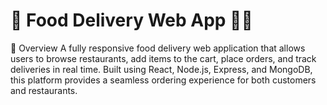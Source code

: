 # 📌 Food Delivery Web App 🍔🚀

📖 Overview
A fully responsive food delivery web application that allows users to browse restaurants, add items to the cart, place orders, and track deliveries in real time. Built using React, Node.js, Express, and MongoDB, this platform provides a seamless ordering experience for both customers and restaurants.
